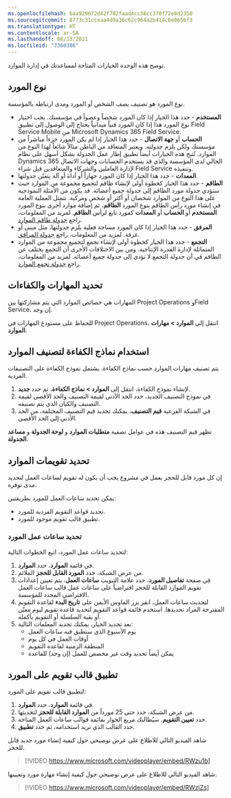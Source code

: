 ```yaml
---
ms.openlocfilehash: baa929672d42f782faad4cc38cc370f72e8d2350
ms.sourcegitcommit: 8773c31cceaa4d9a36c62c964a2b414c6e0656f3
ms.translationtype: HT
ms.contentlocale: ar-SA
ms.lasthandoff: 08/13/2021
ms.locfileid: "7360386"
---
```

توضح هذه الوحدة الخيارات المتاحة لمساعدتك في إدارة الموارد. 

## <a name="resource-type"></a>نوع المورد
نوع المورد هو تصنيف يصف الشخص أو المورد ومدى ارتباطه بالمؤسسة.

- **المستخدم** - حدد هذا الخيار إذا كان المورد شخصاً وعضواً في مؤسستك. يجب اختيار نوع المورد هذا إذا كان المورد فنياً ميدانياً يحتاج إلى الوصول إلى تطبيق Field Service Mobile من Microsoft Dynamics 365 Field Service.
- **الحساب** أو **جهة الاتصال** - حدد هذا الخيار إذا لم يكن المورد جزءاً مباشراً من مؤسستك ولكن يلزم جدولته. ويعتبر المتعاقد من الباطن مثالاً شائعاً لهذا النوع من الموارد. تُتيح هذه الخيارات أيضاً تطبيق إطار عمل الجدولة بشكل أسهل على نظام Dynamics 365 الحالي لدى المؤسسة والذي قد يستخدم الحسابات وجهات الاتصال لإدارة العاملين والشركاء والمتعاقدين قبل شراء Field Service وتنفيذه.
- **المعدات** - حدد هذا الخيار إذا كان المورد جهازاً أو أداة أو آلة يتعيّن جدولتها.
- **الطاقم** - حدد هذا الخيار كخطوة أولى لإنشاء طاقم لتجميع مجموعة من الموارد حيث ستؤدي جدولة مورد الطاقم إلى جدولة جميع أعضائه. قد يكون من الأمثلة النموذجية على هذا النوع من الموارد شخصان أو أكثر أو شخص ومركبة. تتمثل العملية العامة في إنشاء مورد رأس الطاقم بنوع المورد **الطاقم**، ثم إضافة موارد أخرى بنوع المورد **المستخدم** أو **الحساب** أو **المعدات** كمورد تابع لرأس **الطاقم**. لمزيد من المعلومات، راجع [جدولة طاقم الموارد](/dynamics365/field-service/resource-crews/?azure-portal=true).
- **المرفق** - حدد هذا الخيار إذا كان المورد مساحة فعلية يلزم جدولتها، مثل مبنى أو غرفة. لمزيد من المعلومات، راجع [جدولة المرافق](/dynamics365/field-service/facility-scheduling/?azure-portal=true).
- **التجمع** - حدد هذا الخيار كخطوة أولى لإنشاء تجمع لتجميع مجموعة من الموارد المتماثلة لإدارة القدرة الإنتاجية. ومن بين الاختلافات الأخرى أن التجمع يختلف عن الطاقم في أن جدولة التجمع لا تؤدي إلى جدولة جميع أعضائه. لمزيد من المعلومات، راجع [جدولة تجمع الموارد](/dynamics365/field-service/resource-pools/?azure-portal=true).

## <a name="define-skills-and-proficiencies"></a>تحديد المهارات والكفاءات
المهارات هي خصائص الموارد التي يتم مشاركتها بين Project Operations وField Service، إن وجد.

للحفاظ على مستودع المهارات في Project Operations، انتقل إلى **الموارد > مهارات الموارد**.

## <a name="use-proficiency-models-to-rate-resources"></a>استخدام نماذج الكفاءة لتصنيف الموارد
يتم تصنيف مهارات الموارد حسب نماذج الكفاءة. يشتمل نموذج الكفاءة على التصنيفات الفردية.

1.  لإنشاء نموذج الكفاءة، انتقل إلى **الموارد > نماذج الكفاءة**، ثم حدد **جديد**.
2.  في نموذج التصنيف الجديد، حدد الحد الأدنى لقيمة التصنيف والحد الأقصى لقيمة التصنيف والكيان الذي يتم تصنيفه.
3.  في الشبكة الفرعية **قيم التصنيف**، يمكنك تحديد قيم التصنيف المختلفة، من الحد الأدنى إلى الحد الأقصى.

تظهر قيم التصنيف هذه في عوامل تصفية **متطلبات الموارد** و **‏‫لوحة الجدولة‬** و **مساعد الجدولة**.

## <a name="define-resource-calendars"></a>تحديد تقويمات الموارد
إن كل مورد قابل للحجز يعمل في مشروع يجب أن يكون له تقويم لساعات العمل لتحديد مدى توفره. 

يمكن تحديد ساعات العمل للمورد بطريقتين:

- تحديد قواعد التقويم الفردية للمورد.
- تطبيق قالب تقويم موجود للمورد.

### <a name="define-a-resources-working-hours"></a>تحديد ساعات عمل المورد
لتحديد ساعات عمل المورد، اتبع الخطوات التالية:

1.  في قائمة **الموارد**، حدد **الموارد**.
2.  من عرض الشبكة، حدد **المورد القابل للحجز‬** الملائم.
3.  في صفحة **‏‫تفاصيل المورد‬**، حدد علامة التبويب **ساعات العمل**. يتم تعيين إعدادات تقويم الموارد القابلة للحجز افتراضياً على ساعات عمل قالب ساعات العمل الافتراضي المحدد للمؤسسة.
4.  لتحديث ساعات العمل، انقر بزر الماوس الأيمن على **تاريخ البدء** لقاعدة التقويم المقترحة المراد تحديدها. استخدم قائمة قواعد التقويم لتحديد قاعدة تقويم ليوم معيّن أو بقية السلسلة أو التقويم بأكمله.
5.  بعد تحديد الخيار، يمكنك تحديد المعلمات التالية:
    - يوم الأسبوع الذي ستطبق فيه ساعات العمل
    - أوقات العمل في كل يوم
    - المنطقة الزمنية لقاعدة التقويم
    - يمكن أيضاً تحديد وقت غير مخصص للعمل (إن وجد) للقاعدة

## <a name="apply-a-calendar-template-to-a-resource"></a>تطبيق قالب تقويم على المورد
لتطبيق قالب تقويم على المورد:

1.  في قائمة **الموارد**، حدد **الموارد**.
2.  من عرض الشبكة، حدد حتى 25 مورداً من **الموارد القابلة للحجز** لتحديثها.
3.  حدد **تعيين التقويم**. سيُطالبك مربع الحوار بقائمة قوالب ساعات العمل المتاحة.
4.  حدد القالب الذي تريد استخدامه، ثم حدد **تطبيق**.

شاهد الفيديو التالي للاطلاع على عرض توضيحي حول كيفية إنشاء مورد جديد قابل للحجز.

 > [!VIDEO https://www.microsoft.com/videoplayer/embed/RWzu1b]

شاهد الفيديو التالي للاطلاع على عرض توضيحي حول كيفية إنشاء مهارة مورد وتعيينها.

 > [!VIDEO https://www.microsoft.com/videoplayer/embed/RWzjZs]



